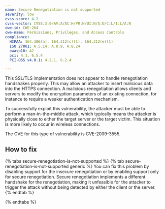 ```yaml
---
name: Secure Renegotiation is not supported
severity: low
cvss-score: 4.2
cvss-vector: CVSS:3.0/AV:A/AC:H/PR:N/UI:N/S:U/C:L/I:L/A:N
cwe-id: CWE-264
cwe-name: Permissions, Privileges, and Access Controls
compliance:
  HIPAA: 164.306(a), 164.312(c)(1), 164.312(e)(1)
  ISO 27001: A.5.14, A.8.9, A.8.24
  owasp10: A2
  pci: 4.1, 6.5.4
  PCI-DSS v4.0.1: 4.2.1, 6.2.4

---            
```


This SSL/TLS implementation does not appear to handle renegotiation handshakes properly. This may allow an attacker to insert malicious data into the HTTPS connection. A malicious renegotiation allows clients and servers to modify the encryption parameters of an existing connection, for instance to require a weaker authentication mechanism.

To successfully exploit this vulnerability, the attacker must be able to perform a man-in-the-middle attack, which typically means the attacker is physically close to either the target server or the target victim. This situation is more likely to occur in wireless connections.

The CVE for this type of vulnerability is CVE-2009-3555.

## How to fix

{% tabs secure-renegotiation-is-not-supported %}
{% tab secure-renegotiation-is-not-supported generic %}
You can fix this problem by disabling support for the insecure renegotiation or by enabling support only for secure renegotiation. Secure renegotiation implements a different handshake for the renegotiation, making it unfeasible for the attacker to trigger the attack without being detected by either the client or the server.
{% endtab %}

{% endtabs %}

